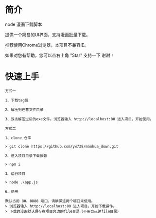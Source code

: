 # 简介
node 漫画下载脚本

提供一个简易的UI界面，支持漫画批量下载。

推荐使用Chrome浏览器，本项目不兼容IE。

如果对您有帮助，您可以点右上角 "Star" 支持一下 谢谢！

# 快速上手

```
方式一

1、下载tag包

2、解压到任意文件目录

3、双击解压过后的exe文件。浏览器输入 http://localhost:80 进入项目，开始使用。

```

```
方式二

1、clone 仓库

> git clone https://github.com/yw738/manhua_down.git

2、进入项目目录下载依赖

> npm i

3、运行项目

> node .\app.js 

6、使用

默认占用 80、8888 端口，请确保这两个端口未使用。
> 浏览器输入 http://localhost:80 进入项目，开始下载操作。
> 下载的漫画默认保存在项目旁边的file目录（不用自己建file目录）
```

